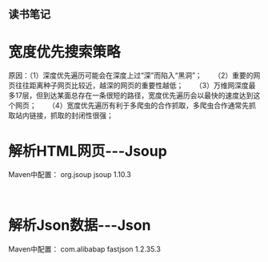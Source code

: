 ## 读书笔记

# 宽度优先搜索策略
原因：（1）深度优先遍历可能会在深度上过“深”而陷入“黑洞”；
      （2）重要的网页往往距离种子网页比较近，越深的网页的重要性越低；
      （3）万维网深度最多17层，但到达某面总存在一条很短的路径，宽度优先遍历会以最快的速度达到这个网页；
      （4）宽度优先遍历有利于多爬虫的合作抓取，多爬虫合作通常先抓取站内链接，抓取的封闭性很强；
      
      
# 解析HTML网页---Jsoup
Maven中配置：
      <dependency>
         <groupId>org.jsoup</gorup>
         <artifactId>jsoup</artifactId>
         <version>1.10.3</version>
      </dependency>
      
      
# 解析Json数据---Json
Maven中配置：
      <dependency>
         <groupId>com.alibabap</gorup>
         <artifactId>fastjson</artifactId>
         <version>1.2.35.3</version>
      </dependency>
